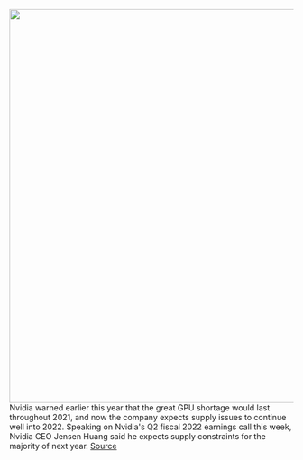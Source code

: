 <img src='https://cdn.vox-cdn.com/thumbor/Y8HSRGJGLdHmQlIkOFoA-jUtBzA=/0x0:2640x1749/1200x800/filters:focal(1109x664:1531x1086)/cdn.vox-cdn.com/uploads/chorus_image/image/69746324/twarren_rtx3080.0.jpg' width='700px' /><br/>
Nvidia warned earlier this year that the great GPU shortage would last throughout 2021, and now the company expects supply issues to continue well into 2022. Speaking on Nvidia's Q2 fiscal 2022 earnings call this week, Nvidia CEO Jensen Huang said he expects supply constraints for the majority of next year.
<a href='https://www.theverge.com/2021/8/19/22632047/nvidia-gpu-supply-rtx-30-series-constraints-2022'> Source <a/>